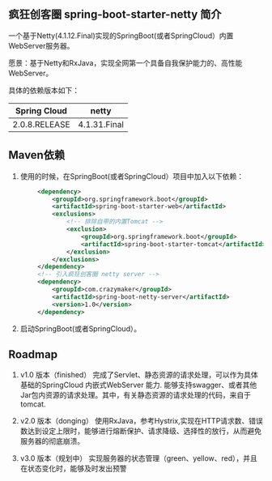 ## 疯狂创客圈 spring-boot-starter-netty  简介

一个基于Netty(4.1.12.Final)实现的SpringBoot(或者SpringCloud）内置WebServer服务器。 

愿景：基于Netty和RxJava，实现全网第一个具备自我保护能力的、高性能WebServer。

具体的依赖版本如下： 

| Spring Cloud        |    netty      |
| ------------------- | ------------- |
| 2.0.8.RELEASE       | 4.1.31.Final  |

## Maven依赖
1. 使用的时候，在SpringBoot(或者SpringCloud）项目中加入以下依赖：  
```xml
		<dependency>
			<groupId>org.springframework.boot</groupId>
			<artifactId>spring-boot-starter-web</artifactId>
			<exclusions>
				<!-- 排除自带的内置Tomcat -->
				<exclusion>
					<groupId>org.springframework.boot</groupId>
					<artifactId>spring-boot-starter-tomcat</artifactId>
				</exclusion>
			</exclusions>
		</dependency>
		<!-- 引入疯狂创客圈 netty server -->
		<dependency>
			<groupId>com.crazymaker</groupId>
			<artifactId>spring-boot-netty-server</artifactId>
			<version>1.0</version>
		</dependency>
```

2. 启动SpringBoot(或者SpringCloud）。

## Roadmap
1. v1.0  版本（finished）
完成了Servlet、静态资源的请求处理，可以作为具体基础的SpringCloud 内嵌式WebServer 能力.
能够支持swagger、或者其他Jar包内资源的请求处理。其中，有关静态资源的请求处理的代码，来自于tomcat.

2. v2.0  版本（donging）
使用RxJava，参考Hystrix,实现在HTTP请求数、错误数达到设定上限时，能够进行熔断保护、请求降级、选择性的放行，从而避免服务器的彻底崩溃。

3. v3.0  版本（规划中）
实现服务器的状态管理（green、yellow、red），并且在状态变化时，能够及时发出预警
